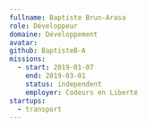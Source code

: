 ```yaml
---
fullname: Baptiste Brun-Arasa
role: Développeur
domaine: Développement
avatar:
github: BaptisteB-A
missions:
  - start: 2019-01-07
    end: 2019-03-01
    status: independent
    employer: Codeurs en Liberté
startups:
  - transport
---
```

